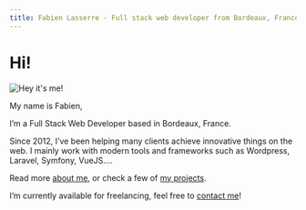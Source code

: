 ```yaml
---
title: Fabien Lasserre - Full stack web developer from Bordeaux, France
---
```

# Hi!

![Hey it's me!](/img/me230.jpg)

My name is Fabien,

I’m a Full Stack Web Developer  based in Bordeaux, France.

Since 2012, I’ve been helping many clients achieve innovative things on the web. I mainly work with modern tools and frameworks such as Wordpress, Laravel, Symfony, VueJS....

Read more [about me](/about/), or check a few of [my projects](/projects/).

I’m currently available for freelancing, feel free to [contact me](/about/#contact)!
